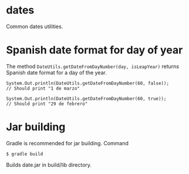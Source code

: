 # dates
Common dates utilities.

# Spanish date format for day of year
The method `DateUtils.getDateFromDayNumber(day, isLeapYear)` returns Spanish date format for a day of the year.
```
System.Out.println(DateUtils.getDateFromDayNumber(60, false));
// Should print "1 de marzo"

System.Out.println(DateUtils.getDateFromDayNumber(60, true));
// Should print "29 de febrero"
```

# Jar building
Gradle is recommended for jar building. Command
```
$ gradle build
```
Builds date.jar in build/lib directory.



